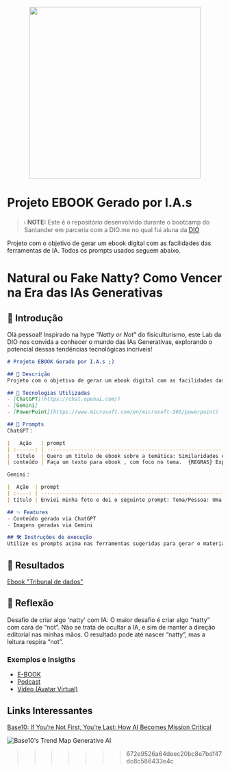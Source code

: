

<p align="center">
<img 
    src="1000294282.jpg"
    width="400"  
/>
</p>

# Projeto EBOOK Gerado por I.A.s
 > ℹ️ **NOTE:** Este é o repositório desenvolvido durante o bootcamp do Santander em parceria com a DIO.me no qual fui aluna da [DIO](https://dio.me)

Projeto com o objetivo de gerar um ebook digital com as facilidades das ferramentas de IA. 
Todos os prompts usados seguem abaixo.


# Natural ou Fake Natty? Como Vencer na Era das IAs Generativas

## 🚀 Introdução
Olá pessoal! Inspirado na hype _"Natty or Not"_ do fisiculturismo, este Lab da DIO nos convida a conhecer o mundo das IAs Generativas, explorando o potencial dessas tendências tecnológicas incríveis!


```markdown
# Projeto EBOOK Gerado por I.A.s ;)

## 📒 Descrição
Projeto com o objetivo de gerar um ebook digital com as facilidades das ferramentas de IA. 

## 🤖 Tecnologias Utilizadas
- [ChatGPT](https://chat.openai.com/) 
- [Gemini]
- [PowerPoint](https://www.microsoft.com/en/microsoft-365/powerpoint)

## 🧠 Prompts
ChatGPT：

|   Ação   | prompt                                                                                                                                                                                                                                                                         |
| :------: | ------------------------------------------------------------------------------------------------------------------------------------------------------------------------------------------------------------------------------------------------------------------------------ |
|  título  | Quero um título de ebook sobre a temática: Similaridades entre o direito e a TI, em análise de dados, cyber e gestão de projetos. O nicho é profissionais de TI. Me liste 5 variações de títulos. Meu objetivo com o ebook é mostrar a aplicabilidade e semelhança de ti em cada uma dessas áreas de ti: análise de dados, banco de dados, cyber e gestão de projetos.                                                        |
| conteúdo | Faça um texto para ebook , com foco no tema.  {REGRAS} Explique sempre de maneira simples, deixe o texto enxuto, não use palavras em inglês. Sempre traga exemplos práticos e úteis. Tente narrar o texto como se fosse um tribunal. O que está sendo julgado é o tema do capítulo. Por exemplo, no capítulo 1 estamos julgando cláusulas de qualidade em análise de dados.Quero que o texto seja educativo e informativo. Fàcil de entender e sem muita enrolação. Tente contar uma história por trás do que quer defender.Mantenha o texto enxuto, e direto ao ponto mas escreva de um jeito que prenda a atenção do leitor e desperte sua curiosidade para ir para o próximo capítulo

Gemini：

|  Ação  | prompt                                                                                 |
| :----: | -------------------------------------------------------------------------------------- |
| título | Enviei minha foto e dei o seguinte prompt: Tema/Pessoa: Uma podcaster jovem, cabelo longo e vermelho, sorrindo com um livro na mão com o título: Tribunal de dados. ​Cenário: Lado a lado com uma cidade ao entardecer e um lindo pôr do sol ao fundo. ​Configurações de Câmera/Estilo: f/8, 1/100s, ISO 100, iluminação complexa, backlighting (luz de fundo), iluminação cinematográfica dinâmica, iluminação global, resolução ultra-realista, fotografia ultra detalhada. ​Parâmetros: --ar 1:1 --v 5.2 |

## ✨ Features
- Conteúdo gerado via ChatGPT
- Imagens geradas via Gemini

## 🛠️ Instruções de execução
Utilize os prompts acima nas ferramentas sugeridas para gerar o material base e utilize uma ferramenta de edição de documentos como power point, libreoffice , indesign para diagramação.
```
## 🚀 Resultados
[Ebook "Tribunal de dados"](./Ebook_TribunalDeDados_IA.pdf)

## 💭 Reflexão 
Desafio de criar algo 'natty' com IA: O maior desafio é criar algo “natty” com cara de “not”. Não se trata de ocultar a IA, e sim de manter a direção editorial nas minhas mãos. O resultado pode até nascer “natty”, mas a leitura respira “not”.


### Exemplos e Insigths

- [E-BOOK](/exemplos/E-BOOK.md)
- [Podcast](/exemplos/PODCAST.md)
- [Vídeo (Avatar Virtual)](/exemplos/VIDEO.md)

## Links Interessantes

[Base10: If You’re Not First, You’re Last: How AI Becomes Mission Critical](https://base10.vc/post/generative-ai-mission-critical/)

![Base10's Trend Map Generative AI](https://github.com/digitalinnovationone/lab-natty-or-not/assets/730492/f4df26e8-f8f7-4419-8252-c69d73ea930c)
>>>>>>> 672e9526a64deec20bc8e7bdf47dc8c586433e4c
